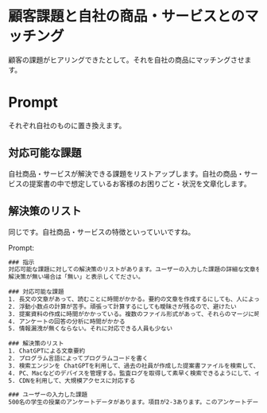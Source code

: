 # 顧客課題と自社の商品・サービスとのマッチング

顧客の課題がヒアリングできたとして。それを自社の商品にマッチングさせます。

# Prompt

それぞれ自社のものに置き換えます。

## 対応可能な課題
自社商品・サービスが解決できる課題をリストアップします。自社の商品・サービスの提案書の中で想定しているお客様のお困りごと・状況を文章化します。

## 解決策のリスト
同じです。自社商品・サービスの特徴といっていいですね。

Prompt:

```cmd
### 指示
対応可能な課題に対しての解決策のリストがあります。ユーザーの入力した課題の詳細な文章を作成して、対応する解決策をリストアップしてください。
解決策が無い場合は「無い」と表示しくてださい。
 
### 対応可能な課題
1. 長文の文章があって、読むことに時間がかかる。要約の文章を作成するにしても、人によって品質にばらつきがある
2. 浮動小数点の計算が苦手。頑張って計算するにしても曖昧さが残るので、避けたい
3. 提案資料の作成に時間がかかっている。複数のファイル形式があって、それらのマージに時間がかかる。
4. アンケートの回答の分析に時間がかかる
5. 情報漏洩が無くならない。それに対応できる人員も少ない
 
### 解決策のリスト
1. ChatGPTによる文章要約
2. プログラム言語によってプログラムコードを書く
3. 検索エンジンを ChatGPTを利用して、過去の社員が作成した提案書ファイルを検索して、現在のお客様の課題に近いものを提示する
4. PC、Macなどのデバイスを管理する。監査ログを取得して素早く検索できるようにして、インシデントレスポンスが迅速にできる
5. CDNを利用して、大規模アクセスに対応する

### ユーザーの入力した課題
500名の学生の授業のアンケートデータがあります。項目が2-3あります。このアンケートデータから、良かった点と悪かった点を分析したい
```